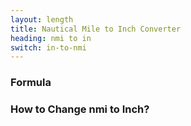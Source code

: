 ```yaml
---
layout: length
title: Nautical Mile to Inch Converter
heading: nmi to in
switch: in-to-nmi
---
```


<script>
  selectInput[10].selected = true
  selectOutput[4].selected = true
</script>

### Formula
<p id="formula"></p>

### How to Change nmi to Inch?
